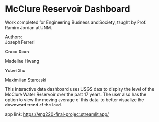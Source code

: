 # McClure Reservoir Dashboard
Work completed for Engineering Business and Society, taught by Prof. Ramiro Jordan at UNM.

Authors:
  <br>Joseph Ferreri 
  
  Grace Dean 
  
  Madeline Hwang
  
  Yubei Shu 
  
  Maximilian Starceski

This interactive data dashboard uses USGS data to display the level of the McClure Water Reservoir over the past 17 years. The user also has the option to view the moving average of this data, to better visualize the downward trend of the level.

app link: https://eng220-final-project.streamlit.app/
